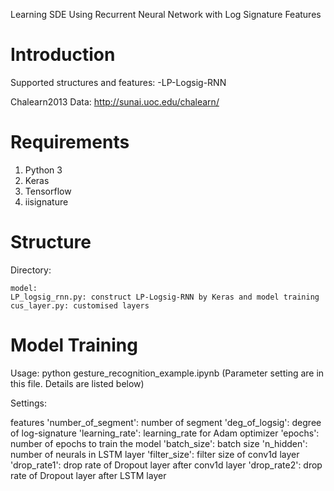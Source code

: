 Learning SDE Using Recurrent Neural Network with Log Signature Features


Introduction
====================================
Supported structures and features:
    -LP-Logsig-RNN

Chalearn2013 Data:
    http://sunai.uoc.edu/chalearn/


Requirements
====================================
1. Python 3
2. Keras
3. Tensorflow
4. iisignature


Structure
====================================

Directory:

    model:
	LP_logsig_rnn.py: construct LP-Logsig-RNN by Keras and model training                     
	cus_layer.py: customised layers


Model Training
====================================
Usage:
	python gesture_recognition_example.ipynb
	(Parameter setting are in this file. Details are listed below)

Settings:

features
	'number_of_segment': number of segment
	'deg_of_logsig': degree of log-signature
	'learning_rate': learning_rate for Adam optimizer
	'epochs': number of epochs to train the model
	'batch_size': batch size
	'n_hidden': number of neurals in LSTM layer
	'filter_size': filter size of conv1d layer
	'drop_rate1': drop rate of Dropout layer after conv1d layer
	'drop_rate2': drop rate of Dropout layer after LSTM layer


	
